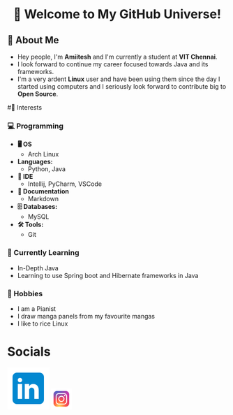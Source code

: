 <div align="center"> 
  
# 🌌 Welcome to My GitHub Universe! 
</div>

## 🚀 About Me
- Hey people, I'm **Amiitesh** and I'm currently a student at **VIT Chennai**.
- I look forward to continue my career focused towards Java and its frameworks.
- I'm a very ardent **Linux** user and have been using them since the day I started using computers and I seriously look forward to contribute big to **Open Source**.

#🌟 Interests
### 💻 Programming
- **🖥️ OS**
  - Arch Linux
- **Languages:** 
  - Python, Java
- **📜 IDE**
  - Intellij, PyCharm, VSCode
- **📄 Documentation**
  - Markdown
- **🗄️ Databases:** 
  - MySQL
- **🛠️ Tools:** 
  - Git
 ### 🌱 Currently Learning
 - In-Depth Java
 - Learning to use Spring boot and Hibernate frameworks in Java
 ### 🎨 Hobbies
 - I am a Pianist
 - I draw manga panels from my favourite mangas
 - I like to rice Linux


# Socials
[![LinkedIn](linkedin.svg)](https://www.linkedin.com/in/amiitesh-pradeep-kumar-582bb831a/)
[![Instagram](instagram.png)](https://www.instagram.com/tspamiitesh/)

